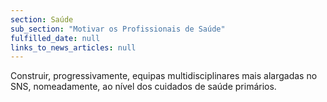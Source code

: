 ```yaml
---
section: Saúde
sub_section: "Motivar os Profissionais de Saúde"
fulfilled_date: null
links_to_news_articles: null
---
```


Construir, progressivamente, equipas multidisciplinares mais alargadas no SNS, nomeadamente, ao nível dos cuidados de saúde primários.